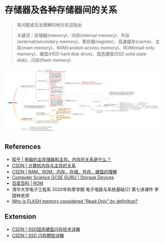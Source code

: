 # 存储器及各种存储器间的关系

> 有问题或无法理解的地方欢迎指出
> 
> 关键词：存储器(memory)、内存(internal memory)、外存(external/secondary memory)、寄存器(register)、高速缓存(cache)、主存(main memory)、RAM(random access momory)、ROM(read-only memory)、硬盘(HDD hard disk drive)、固态硬盘(SSD solid state disk)、闪存(flash memory)

![存储器 memory](./images/storage.png)

## References

- [知乎 | 电脑的主存储器和主存、内存的关系是什么？](https://www.zhihu.com/question/28445273)
- [CSDN | 计算机内存与主存的关系](https://blog.csdn.net/qq_42103479/article/details/89743061)
- [CSDN | RAM、ROM、内存、存储、外存、硬盘的理解](https://blog.csdn.net/beyond2017/article/details/82414414)
- [Computer Science GCSE GURU | Storage Devices](https://www.computerscience.gcse.guru/theory/storage-devices#rom)
- [百度百科 | ROM](https://baike.baidu.com/item/只读存储器/2399075)
- 清华大学电子工程系 2020年秋季学期 电子电路与系统基础(2) 第七讲课件 李国林老师
- [Why is FLASH memory considered “Read Only” by definition?](https://softwareengineering.stackexchange.com/questions/403361/why-is-flash-memory-considered-read-only-by-definition)

## Extension

- [CSDN | SSD固态硬盘闪存技术详解](https://blog.csdn.net/neo949332116/article/details/100598841?utm_medium=distribute.pc_relevant.none-task-blog-BlogCommendFromMachineLearnPai2-3.channel_param&depth_1-utm_source=distribute.pc_relevant.none-task-blog-BlogCommendFromMachineLearnPai2-3.channel_param)
- [CSDN | SSD 闪存颗粒详解](https://blog.csdn.net/weixin_40343504/article/details/84335087)